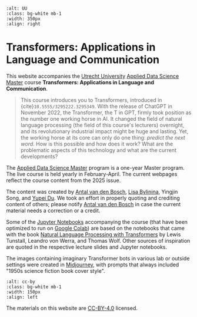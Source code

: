 ```{image} images/UU_logo_2021_EN_RGB.png
:alt: UU
:class: bg-white mb-1
:width: 350px
:align: right
```
# Transformers: Applications in Language and Communication

This website accompanies the [Utrecht University](https://www.uu.nl/en) [Applied Data Science Master](https://www.uu.nl/en/masters/applied-data-science) course **Transformers: Applications in Language and Communication**.  

> This course introduces you to Transformers, introduced in
> {cite}`10.5555/3295222.3295349`. With the release of ChatGPT in
> November 2022, the Transformer, the T in GPT, firmly took position
> as the number one working horse in AI. It changed the field of
> natural language processing (the field of this course's lecturers)
> overnight, and its revolutionary industrial impact might be huge and
> lasting. Yet, the working horse at its core can only do one thing:
> *predict the next word*. How is this possible and how does it work?
> What are the problematic aspects of this technology and what are the
> current developments?

The [Applied Data Science Master](https://www.uu.nl/en/masters/applied-data-science) program is a one-year Master program. The live course is held yearly in February-April. The current webpages reflect the course content from the 2025 issue.

The content was created by [Antal van den
Bosch](https://antalvandenbosch.nl/), [Lisa
Bylinina](https://bylinina.github.io/), Yingjin Song, and [Yupei
Du](https://yupei.nl/). We took an effort in properly quoting and
crediting content of others; please notify [Antal van den
Bosch](mailto:a.p.j.vandenbosch@uu.nl) in case the current material
needs a correction or a credit.

Some of the [Jupyter Notebooks](https://jupyter.org/) accompanying the
course (that have been optimized to run on [Google
Colab](https://colab.research.google.com/)) are based on the notebooks
that came with the book [Natural Language Processing with
Transformers](https://www.oreilly.com/library/view/natural-language-processing/9781098136789/)
by Lewis Tunstall, Leandro von Werra, and Thomas Wolf. Other sources
of inspiration are quoted in the respective lecture slides and Jupyter
notebooks.

The images containing imaginary Transformer bots in various lab or
outside settings were created in
[Midjourney](https://www.midjourney.com/home), with prompts that
always included "1950s science fiction book cover style".

```{image} images/cc-by.png
:alt: cc-by
:class: bg-white mb-1
:width: 150px
:align: left
```
The materials on this website are [CC-BY-4.0](https://creativecommons.org/licenses/by/4.0/) licensed.

```{tableofcontents}
```
